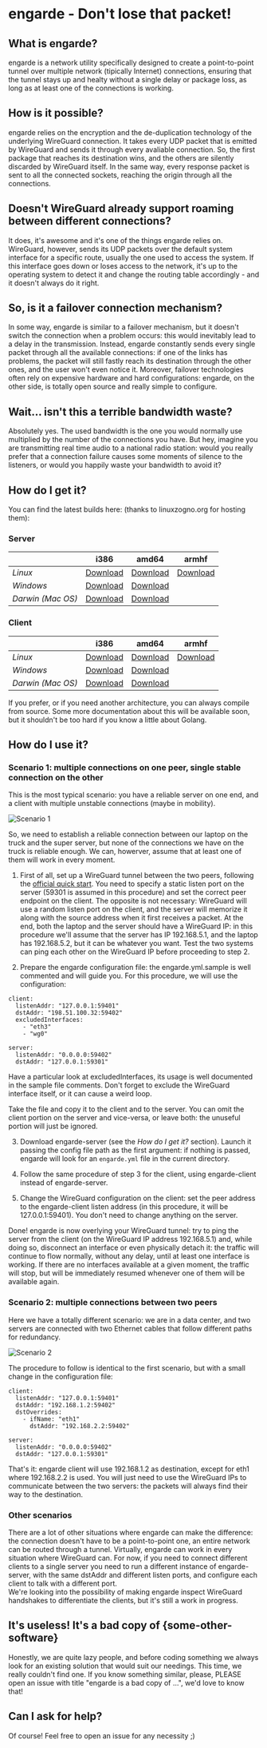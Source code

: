 # engarde - Don't lose that packet!

## What is engarde?
engarde is a network utility specifically designed to create a point-to-point tunnel over multiple network (tipically Internet) connections, ensuring that the tunnel stays up and healty without a single delay or package loss, as long as at least one of the connections is working.

## How is it possible?
engarde relies on the encryption and the de-duplication technology of the underlying WireGuard connection. It takes every UDP packet that is emitted by WireGuard and sends it through every avaliable connection. So, the first package that reaches its destination wins, and the others are silently discarded by WireGuard itself. In the same way, every response packet is sent to all the connected sockets, reaching the origin through all the connections.

## Doesn't WireGuard already support roaming between different connections?
It does, it's awesome and it's one of the things engarde relies on. WireGuard, however, sends its UDP packets over the default system interface for a specific route, usually the one used to access the system. If this interface goes down or loses access to the network, it's up to the operating system to detect it and change the routing table accordingly - and it doesn't always do it right.

## So, is it a failover connection mechanism?
In some way, engarde is similar to a failover mechanism, but it doesn't switch the connection when a problem occurs: this would inevitably lead to a delay in the transmission. Instead, engarde constantly sends every single packet through all the available connections: if one of the links has problems, the packet will still fastly reach its destination through the other ones, and the user won't even notice it. Moreover, failover technologies often rely on expensive hardware and hard configurations: engarde, on the other side, is totally open source and really simple to configure.

## Wait... isn't this a terrible bandwidth waste?
Absolutely yes. The used bandwidth is the one you would normally use multiplied by the number of the connections you have. But hey, imagine you are transmitting real time audio to a national radio station: would you really prefer that a connection failure causes some moments of silence to the listeners, or would you happily waste your bandwidth to avoid it?

## How do I get it?
You can find the latest builds here: (thanks to linuxzogno.org for hosting them):

### Server
|                   | i386     | amd64    | armhf    |
| ----------------- | -------- | -------- | -------- |
| *Linux*           | [Download](http://www.linuxzogno.org/engarde/builds/master/linux/i386/engarde-server) | [Download](http://www.linuxzogno.org/engarde/builds/master/linux/amd64/engarde-server) | [Download](http://www.linuxzogno.org/engarde/builds/master/linux/armhf/engarde-server) |
| *Windows*         | [Download](http://www.linuxzogno.org/engarde/builds/master/windows/i386/engarde-server.exe) | [Download](http://www.linuxzogno.org/engarde/builds/master/windows/amd64/engarde-server.exe) |  |
| *Darwin (Mac OS)* | [Download](http://www.linuxzogno.org/engarde/builds/master/darwin/i386/engarde-server) | [Download](http://www.linuxzogno.org/engarde/builds/master/darwin/amd64/engarde-server) |  |

### Client
|                   | i386     | amd64    | armhf    |
| ----------------- | -------- | -------- | -------- |
| *Linux*           | [Download](http://www.linuxzogno.org/engarde/builds/master/linux/i386/engarde-client) | [Download](http://www.linuxzogno.org/engarde/builds/master/linux/amd64/engarde-client) | [Download](http://www.linuxzogno.org/engarde/builds/master/linux/armhf/engarde-client) |
| *Windows*         | [Download](http://www.linuxzogno.org/engarde/builds/master/windows/i386/engarde-client.exe) | [Download](http://www.linuxzogno.org/engarde/builds/master/windows/amd64/engarde-client.exe) |  |
| *Darwin (Mac OS)* | [Download](http://www.linuxzogno.org/engarde/builds/master/darwin/i386/engarde-client) | [Download](http://www.linuxzogno.org/engarde/builds/master/darwin/amd64/engarde-client) |  |

If you prefer, or if you need another architecture, you can always compile from source. Some more documentation about this will be available soon, but it shouldn't be too hard if you know a little about Golang.

## How do I use it?

### Scenario 1: multiple connections on one peer, single stable connection on the other
This is the most typical scenario: you have a reliable server on one end, and a client with multiple unstable connections (maybe in mobility).

![Scenario 1](http://i65.tinypic.com/2me4snm.png)

So, we need to establish a reliable connection between our laptop on the truck and the super server, but none of the connections we have on the truck is reliable enough. We can, howerver, assume that at least one of them will work in every moment.

1. First of all, set up a WireGuard tunnel between the two peers, following the [official quick start](https://www.wireguard.com/quickstart/). You need to specify a static listen port on the server (59301 is assumed in this procedure) and set the correct peer endpoint on the client. The opposite is not necessary: WireGuard will use a random listen port on the client, and the server will memorize it along with the source address when it first receives a packet. At the end, both the laptop and the server should have a WireGuard IP: in this procedure we'll assume that the server has IP 192.168.5.1, and the laptop has 192.168.5.2, but it can be whatever you want. Test the two systems can ping each other on the WireGuard IP before proceeding to step 2.

2. Prepare the engarde configuration file: the engarde.yml.sample is well commented and will guide you. For this procedure, we will use the configuration:
```
client:
  listenAddr: "127.0.0.1:59401"
  dstAddr: "198.51.100.32:59402"
  excludedInterfaces:
    - "eth3"
    - "wg0"

server:
  listenAddr: "0.0.0.0:59402"
  dstAddr: "127.0.0.1:59301"
```

Have a particular look at excludedInterfaces, its usage is well documented in the sample file comments. Don't forget to exclude the WireGuard interface itself, or it can cause a weird loop.

Take the file and copy it to the client and to the server. You can omit the client portion on the server and vice-versa, or leave both: the unuseful portion will just be ignored.

3. Download engarde-server (see the *How do I get it?* section). Launch it passing the config file path as the first argument: if nothing is passed, engarde will look for an `engarde.yml` file in the current directory.

4. Follow the same procedure of step 3 for the client, using engarde-client instead of engarde-server.

5. Change the WireGuard configuration on the client: set the peer address to the engarde-client listen address (in this procedure, it will be 127.0.0.1:59401). You don't need to change anything on the server.

Done! engarde is now overlying your WireGuard tunnel: try to ping the server from the client (on the WireGuard IP address 192.168.5.1) and, while doing so, disconnect an interface or even physically detach it: the traffic will continue to flow normally, without any delay, until at least one interface is working. If there are no interfaces available at a given moment, the traffic will stop, but will be immediately resumed whenever one of them will be available again.

### Scenario 2: multiple connections between two peers
Here we have a totally different scenario: we are in a data center, and two servers are connected with two Ethernet cables that follow different paths for redundancy.

![Scenario 2](http://i65.tinypic.com/15dhn5.png)

The procedure to follow is identical to the first scenario, but with a small change in the configuration file:
```
client:
  listenAddr: "127.0.0.1:59401"
  dstAddr: "192.168.1.2:59402"
  dstOverrides:
    - ifName: "eth1"
      dstAddr: "192.168.2.2:59402"

server:
  listenAddr: "0.0.0.0:59402"
  dstAddr: "127.0.0.1:59301"
```

That's it: engarde client will use 192.168.1.2 as destination, except for eth1 where 192.168.2.2 is used. You will just need to use the WireGuard IPs to communicate between the two servers: the packets will always find their way to the destination.

### Other scenarios
There are a lot of other situations where engarde can make the difference: the connection doesn't have to be a point-to-point one, an entire network can be routed through a tunnel. Virtually, engarde can work in every situation where WireGuard can. For now, if you need to connect different clients to a single server you need to run a different instance of engarde-server, with the same dstAddr and different listen ports, and configure each client to talk with a different port.  
We're looking into the possibility of making engarde inspect WireGuard handshakes to differentiate the clients, but it's still a work in progress.

## It's useless! It's a bad copy of {some-other-software}
Honestly, we are quite lazy people, and before coding something we always look for an existing solution that would suit our needings. This time, we really couldn't find one. If you know something similar, please, PLEASE open an issue with title "engarde is a bad copy of ...", we'd love to know that!

## Can I ask for help?
Of course! Feel free to open an issue for any necessity ;)
